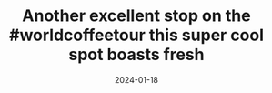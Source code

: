 ---
layout: post
title: "Another excellent stop on the #worldcoffeetour this super cool spot boasts fresh"
date: 2024-01-18
city: "Unknown"
country: "Unknown"
continent: "World"
latitude: 
longitude: 
cafe_name: ""
rating: 
notes: "Another excellent stop on the this super cool spot boasts freshly roasted beans and wine by the glass, and delicious donuts."
image_url: "/media/posts/202401/470214717_18483347281001623_623481080638328196_n_18292888390198309.jpg"
images:
  - "/media/posts/202401/AQNE3oKsJ6H6Ndgukwn0ojUzV3J2Uajxs78ivayoszIg6NnU94d6NyBbjLxSYdafZEHX_1XPdCNLrfyDnO3iol_18413672977013247.mp4"
  - "/media/posts/202401/470214717_18483347281001623_623481080638328196_n_18292888390198309.jpg"
  - "/media/posts/202401/470142254_18483347308001623_7853787566305168553_n_17982010181474626.jpg"
  - "/media/posts/202401/470141182_18483347473001623_2959244066901995541_n_18012015554499177.jpg"
  - "/media/posts/202401/470209131_18483347038001623_6941725096244837457_n_17875533966019317.jpg"
  - "/media/posts/202401/470209749_18483347233001623_7961174059230314155_n_18003203384109215.jpg"
  - "/media/posts/202401/470211918_18483347245001623_720194870898508372_n_18018833216000985.jpg"
  - "/media/posts/202401/470211997_18483347218001623_8422446220099321457_n_18032168089764384.jpg"
instagram_url: ""
---